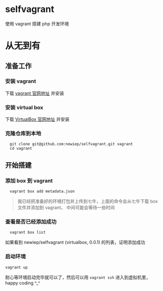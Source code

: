 # selfvagrant
使用 vagrant 搭建 php 开发环境

# 从无到有

## 准备工作

###  安装 vagrant

下载 [vagrant 官网地址](https://www.vagrantup.com/downloads.html) 并安装

### 安装 virtual box
下载 [VirtualBox 官网地址](https://www.virtualbox.org/wiki/Downloads) 并安装

### 克隆仓库到本地
```
  git clone git@github.com:newiep/selfvagrant.git vagrant
  cd vagrant
```

## 开始搭建

### 添加 box 到 vagrant
```
  vagrant box add metadata.json
```
> 我已经把准备好的环境打包并上传到七牛，上面的命令会从七牛下载 box 文件并添加到 vagrant， 中间可能会等待一些时间

### 查看是否已经添加成功

```
  vagrant box list
```
如果看到  newiep/selfvagrant (virtualbox, 0.0.1) 的列表，证明添加成功

### 启动环境

```
vagrant up
```

耐心等环境启动完毕就可以了，然后可以用 `vagrant ssh` 进入到虚拟机里，happy coding ^_^
